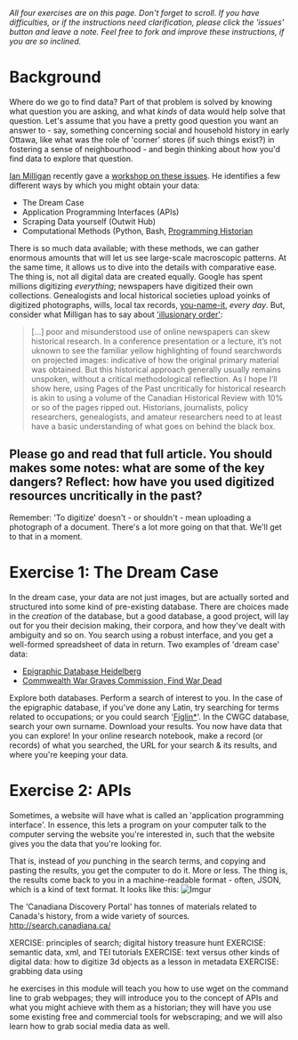 _All four exercises are on this page. Don't forget to scroll. If you have difficulties, or if the instructions need clarification, please click the 'issues' button and leave a note. Feel free to fork and improve these instructions, if you are so inclined._

# Background
Where do we go to find data? Part of that problem is solved by knowing what question you are asking, and what _kinds_ of data would help solve that question. Let's assume that you have a pretty good question you want an answer to - say, something concerning social and household history in early Ottawa, like what was the role of 'corner' stores (if such things exist?) in fostering a sense of neighbourhood - and begin thinking about how you'd find data to explore that question. 

[Ian Milligan](http://ianmilligan.ca) recently gave a [workshop on these issues](https://ianmilli.files.wordpress.com/2015/01/downloading-sources2.pdf). He identifies a few different ways by which you might obtain your data:

+ The Dream Case
+ Application Programming Interfaces (APIs)
+ Scraping Data yourself (Outwit Hub)
+ Computational Methods (Python, Bash, [Programming Historian](http://theprogramminghistorian.ca) 

There is so much data available; with these methods, we can gather enormous amounts that will let us see large-scale macroscopic patterns. At the same time, it allows us to dive into the details with comparative ease. The thing is, not all digital data are created equally. Google has spent millions digitizing *everything*; newspapers have digitized their own collections. Genealogists and local historical societies upload yoinks of digitized photographs, wills, local tax records, [you-name-it](http://www.bytown.net/), *every day*. But, consider what Milligan has to say about ['illusionary order'](http://ianmilligan.ca/2012/03/26/illusionary-order-cautionary-notes-for-online-newspapers/):

> [...] poor and misunderstood use of online newspapers can skew historical research. In a conference presentation or a lecture, it’s not uknown to see the familiar yellow highlighting of found searchwords on projected images: indicative of how the original primary material was obtained. But this historical approach generally usually remains unspoken, without a critical methodological reflection. As I hope I’ll show here, using Pages of the Past uncritically for historical research is akin to using a volume of the Canadian Historical Review with 10% or so of the pages ripped out. Historians, journalists, policy researchers, genealogists, and amateur researchers need to at least have a basic understanding of what goes on behind the black box.

Please go and read that full article. You should makes some notes: what are some of the key dangers? Reflect: how have you used digitized resources uncritically in the past?
---------

Remember: 'To digitize' doesn't - or shouldn't - mean uploading a photograph of a document. There's a lot more going on that that. We'll get to that in a moment.

# Exercise 1: The Dream Case
In the dream case, your data are not just images, but are actually sorted and structured into some kind of pre-existing database. There are choices made in the *creation* of the database, but a good database, a good project, will lay out for you their decision making, their corpora, and how they've dealt with ambiguity and so on. You search using a robust interface, and you get a well-formed spreadsheet of data in return. Two examples of 'dream case' data:

+ [Epigraphic Database Heidelberg](http://edh-www.adw.uni-heidelberg.de/inschrift/suche)
+ [Commwealth War Graves Commission, Find War Dead](http://www.cwgc.org/find-war-dead.aspx)

Explore both databases. Perform a search of interest to you. In the case of the epigraphic database, if you've done any Latin, try searching for terms related to occupations; or you could search '[Figlin*](http://www.latin-dictionary.org/Latin-English-Dictionary/figlina)'. In the CWGC database, search your own surname. Download your results. You now have data that you can explore! In your online research notebook, make a record (or records) of what you searched, the URL for your search & its results, and where you're keeping your data. 

# Exercise 2: APIs
Sometimes, a website will have what is called an 'application programming interface'. In essence, this lets a program on your computer talk to the computer serving the website you're interested in, such that the website gives you the data that you're looking for.

That is, instead of *you* punching in the search terms, and copying and pasting the results, you get the computer to do it. More or less. The thing is, the results come back to you in a machine-readable format - often, JSON, which is a kind of text format. It looks like this:
![Imgur](http://i.imgur.com/LtZWyle.png)

The 'Canadiana Discovery Portal' has tonnes of materials related to Canada's history, from a wide variety of sources.
http://search.canadiana.ca/

XERCISE: principles of search; digital history treasure hunt
EXERCISE: semantic data, xml, and TEI tutorials
EXERCISE: text versus other kinds of digital data: how to digitize 3d objects as a lesson in metadata
EXERCISE: grabbing data using

he exercises in this module will teach you how to use wget on the command line to grab webpages; they will introduce you to the concept of APIs and what you might achieve with them as a historian; they will have you use some existing free and commercial tools for webscraping; and we will also learn how to grab social media data as well.
